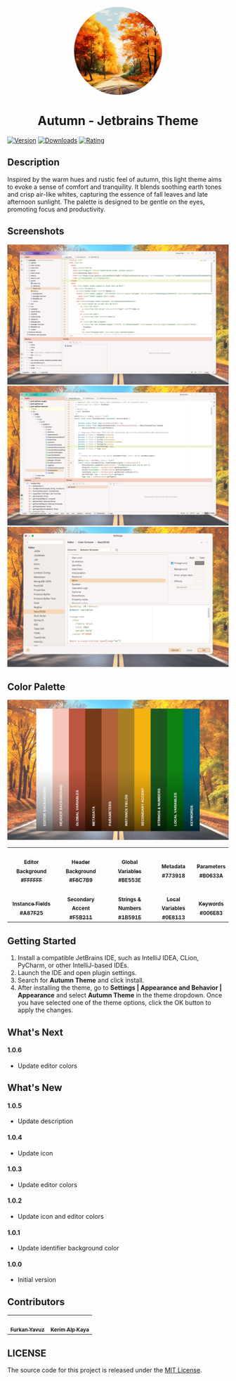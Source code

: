 <p align="center">
   <a href="https://plugins.jetbrains.com/plugin/22700-autumn-theme">
    <img src="./icon.png" alt="Logo" width=200>
  </a>
</p>

<h1 align="center">
Autumn - Jetbrains Theme
</h1>

[![Version](https://img.shields.io/jetbrains/plugin/v/22700-autumn-theme.svg?label=Version&style=for-the-badge&logo=jetbrains)](https://plugins.jetbrains.com/plugin/22700-autumn-theme)
[![Downloads](https://img.shields.io/jetbrains/plugin/d/22700-autumn-theme.svg?style=for-the-badge&logo=jetbrains)](https://plugins.jetbrains.com/plugin/22700-autumn-theme)
[![Rating](https://img.shields.io/jetbrains/plugin/r/rating/22700-autumn-theme?label=Rating&style=for-the-badge&logo=jetbrains)](https://plugins.jetbrains.com/plugin/22700-autumn-theme)

## Description

Inspired by the warm hues and rustic feel of autumn, this light theme aims to evoke a sense of comfort and
tranquility. It blends soothing earth tones and crisp air-like whites, capturing the essence of fall leaves and late
afternoon sunlight. The palette is designed to be gentle on the eyes, promoting focus and productivity.

## Screenshots

<img src="./screenshot-1.png" alt="screenshot">
<img src="./screenshot-2.png" alt="screenshot">
<img src="./screenshot-3.png" alt="screenshot">

## Color Palette

<img src="./color-palette.png" alt="color palette">

<table>
   <tr>
      <td align="center"><a href="https://www.colorhexa.com/FFFFFF"><img src="https://www.colorhexa.com/FFFFFF.png" alt=""><br/><sub><b>Editor Background<br/>#FFFFFF</b></sub></a><br/></td>
      <td align="center"><a href="https://www.colorhexa.com/F6C7B9"><img src="https://www.colorhexa.com/F6C7B9.png" alt=""><br/><sub><b>Header Background<br/>#F6C7B9</b></sub></a><br/></td>
      <td align="center"><a href="https://www.colorhexa.com/BE553E"><img src="https://www.colorhexa.com/BE553E.png" alt=""><br/><sub><b>Global Variables<br/>#BE553E</b></sub></a><br/></td>
      <td align="center"><a href="https://www.colorhexa.com/773918"><img src="https://www.colorhexa.com/773918.png" alt=""><br/><sub><b>Metadata<br/>#773918</b></sub></a><br/></td>
      <td align="center"><a href="https://www.colorhexa.com/B0633A"><img src="https://www.colorhexa.com/B0633A.png" alt=""><br/><sub><b>Parameters<br/>#B0633A</b></sub></a><br/></td>
   </tr>
   <tr>
      <td align="center"><a href="https://www.colorhexa.com/A87F25"><img src="https://www.colorhexa.com/A87F25.png" alt=""><br/><sub><b>Instance Fields<br/>#A87F25</b></sub></a><br/></td>
      <td align="center"><a href="https://www.colorhexa.com/F5B211"><img src="https://www.colorhexa.com/F5B211.png" alt=""><br/><sub><b>Secondary Accent<br/>#F5B211</b></sub></a><br/></td>
      <td align="center"><a href="https://www.colorhexa.com/1B591E"><img src="https://www.colorhexa.com/1B591E.png" alt=""><br/><sub><b>Strings & Numbers<br/>#1B591E</b></sub></a><br/></td>
      <td align="center"><a href="https://www.colorhexa.com/0E8113"><img src="https://www.colorhexa.com/0E8113.png" alt=""><br/><sub><b>Local Variables<br/>#0E8113</b></sub></a><br/></td>
      <td align="center"><a href="https://www.colorhexa.com/006E83"><img src="https://www.colorhexa.com/006E83.png" alt=""><br/><sub><b>Keywords<br/>#006E83</b></sub></a><br/></td>
   </tr>
</table>

## Getting Started

1. Install a compatible JetBrains IDE, such as IntelliJ IDEA, CLion, PyCharm, or other IntelliJ-based IDEs.
2. Launch the IDE and open plugin settings.
3. Search for **Autumn Theme** and click install.
4. After installing the theme, go to **Settings | Appearance and Behavior | Appearance** and select **Autumn Theme** in
   the theme dropdown. Once you have selected one of the theme options, click the OK button to apply the changes.

## What's Next

#### 1.0.6

* Update editor colors

## What's New

#### 1.0.5

* Update description

#### 1.0.4

* Update icon

#### 1.0.3

* Update editor colors

#### 1.0.2

* Update icon and editor colors

#### 1.0.1

* Update identifier background color

#### 1.0.0

* Initial version

## Contributors

<!-- ALL-CONTRIBUTORS-LIST:START - Do not remove or modify this section -->
<!-- prettier-ignore-start -->
<!-- markdownlint-disable -->
<table>
  <tr>
    <td align="center"><a href="https://github.com/furknyavuz"><img src="https://avatars0.githubusercontent.com/u/2248168?s=460&u=435ef6ade0785a7a135ce56cae751fb3ade1d126&v=4" width="100px;" alt=""/><br /><sub><b>Furkan Yavuz</b></sub></a><br /></td>
    <td align="center"><a href="https://github.com/kerimalp"><img src="https://avatars.githubusercontent.com/u/90132495?v=4" width="100px;" alt=""/><br /><sub><b>Kerim Alp Kaya</b></sub></a><br /></td>
  </tr>
</table>

<!-- markdownlint-enable -->
<!-- prettier-ignore-end -->

<!-- ALL-CONTRIBUTORS-LIST:END -->

## LICENSE

The source code for this project is released under the [MIT License](LICENSE).
